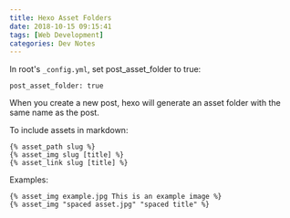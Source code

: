 ```yaml
---
title: Hexo Asset Folders
date: 2018-10-15 09:15:41
tags: [Web Development]
categories: Dev Notes
---
```


In root's `_config.yml`, set post_asset_folder to true:
```
post_asset_folder: true
```

When you create a new post, hexo will generate an asset folder with the same name as the post.
<!-- more -->

To include assets in markdown:
```
{% asset_path slug %}
{% asset_img slug [title] %}
{% asset_link slug [title] %}
```

Examples:
```
{% asset_img example.jpg This is an example image %}
{% asset_img "spaced asset.jpg" "spaced title" %}
```
